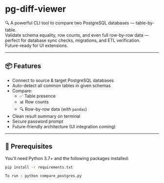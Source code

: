 # pg-diff-viewer

🔍 A powerful CLI tool to compare two PostgreSQL databases — table-by-table.  
Validate schema equality, row counts, and even full row-by-row data — perfect for database sync checks, migrations, and ETL verification.  
Future-ready for UI extensions.

---

## 📦 Features

- Connect to source & target PostgreSQL databases
- Auto-detect all common tables in given schemas
- Compare:
  - ✅ Table presence
  - 📊 Row counts
  - 🔍 Row-by-row data (with `pandas`)
- Clean result summary on terminal
- Secure password prompt
- Future-friendly architecture (UI integration coming)

---

## 🔧 Prerequisites

You'll need Python 3.7+ and the following packages installed:

```bash
pip install -r requirements.txt

To run : python compare_postgres.py
